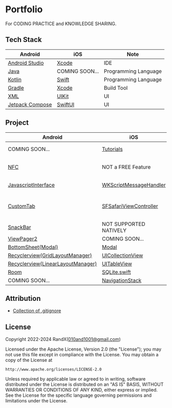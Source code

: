 # Portfolio

For CODING PRACTICE and KNOWLEDGE SHARING.

## Tech Stack

| Android | iOS | Note |
| ----------- | ----------- | ----------- |
| [Android Studio](https://developer.android.com/studio)                         | [Xcode](https://developer.apple.com/xcode/resources/)     | IDE |
| [Java](https://en.wikipedia.org/wiki/Java_(programming_language))              | COMING SOON...                                            | Programming Language |
| [Kotlin](https://kotlinlang.org/docs/getting-started.html)                     | [Swift](https://www.swift.org/about/)                     | Programming Language |
| [Gradle](https://gradle.org/)                                                  | [Xcode](https://developer.apple.com/xcode/resources/)     | Build Tool |
| [XML](https://developer.android.com/develop/ui/views/layout/declaring-layout)  | [UIKit](https://developer.apple.com/documentation/uikit/) | UI |
| [Jetpack Compose](https://developer.android.com/jetpack/compose)               | [SwiftUI](https://developer.apple.com/xcode/swiftui/)     | UI |

## Project

| Android | iOS | Note |
| ----------- | ----------- | ----------- |
| COMING SOON...                                              | [Tutorials](/iOS/Tutorials/)                           | Public Tutorials |
| [NFC](/Android/NFC/)                                        | NOT a FREE Feature                                     | NFC, Reader, Emulator |
| [JavascriptInterface](/Android/JavascriptInterface/)        | [WKScriptMessageHandler](/iOS/WKScriptMessageHandler/) | WebView, Web⇄Native |
| [CustomTab](/Android/CustomTab/)                            | [SFSafariViewController](/iOS/SFSafariViewController/) | WebView, Native Browser Features |
| [SnackBar](/Android/SnackBar/)                              | NOT SUPPORTED NATIVELY                                 | UI, Widget |
| [ViewPager2](/Android/ViewPager2/)                          | COMING SOON...                                         | UI, Pager |
| [BottomSheet(Modal)](/Android/BottomSheet/)                 | [Modal](/iOS/Modal/)                                   | UI, Modality |
| [Recyclerview(GridLayoutManager)](/Android/RecyclerView/)   | [UICollectionView](/iOS/UICollectionView/)             | UI, Grid |
| [Recyclerview(LinearLayoutManager)](/Android/RecyclerView/) | [UITableView](/iOS/UITableView/)                       | UI, List |
| [Room](/Android/Room/)                                      | [SQLite.swift](/iOS/SQLiteSwift/)                      | DB, DAO |
| COMING SOON...                                              | [NavigationStack](/iOS/NavigationStack/)               | Navigation |

## Attribution

- [Collection of .gitignore](https://github.com/github/gitignore)

## License

Copyright 2022-2024 RandX(<010and1001@gmail.com>)

Licensed under the Apache License, Version 2.0 (the "License");
you may not use this file except in compliance with the License.
You may obtain a copy of the License at

    http://www.apache.org/licenses/LICENSE-2.0

Unless required by applicable law or agreed to in writing, software
distributed under the License is distributed on an "AS IS" BASIS,
WITHOUT WARRANTIES OR CONDITIONS OF ANY KIND, either express or implied.
See the License for the specific language governing permissions and
limitations under the License.
